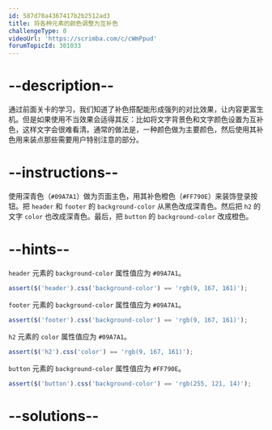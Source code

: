 ```yaml
---
id: 587d78a4367417b2b2512ad3
title: 将各种元素的颜色调整为互补色
challengeType: 0
videoUrl: 'https://scrimba.com/c/cWmPpud'
forumTopicId: 301033
---
```


# --description--

通过前面关卡的学习，我们知道了补色搭配能形成强列的对比效果，让内容更富生机。但是如果使用不当效果会适得其反：比如将文字背景色和文字颜色设置为互补色，这样文字会很难看清。通常的做法是，一种颜色做为主要颜色，然后使用其补色用来装点那些需要用户特别注意的部分。

# --instructions--

使用深青色（`#09A7A1`）做为页面主色，用其补色橙色（`#FF790E`）来装饰登录按钮。把 `header` 和 `footer` 的 `background-color` 从黑色改成深青色。然后把 `h2` 的文字 `color` 也改成深青色。最后，把 `button` 的 `background-color` 改成橙色。

# --hints--

`header` 元素的 `background-color` 属性值应为 `#09A7A1`。

```js
assert($('header').css('background-color') == 'rgb(9, 167, 161)');
```

`footer` 元素的 `background-color` 属性值应为 `#09A7A1`。

```js
assert($('footer').css('background-color') == 'rgb(9, 167, 161)');
```

`h2` 元素的 `color` 属性值应为 `#09A7A1`。

```js
assert($('h2').css('color') == 'rgb(9, 167, 161)');
```

`button` 元素的 `background-color` 属性值应为 `#FF790E`。

```js
assert($('button').css('background-color') == 'rgb(255, 121, 14)');
```

# --solutions--

